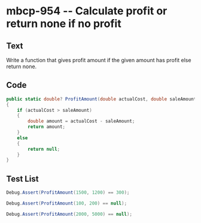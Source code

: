 # mbcp-954 -- Calculate profit or return none if no profit

## Text

Write a function that gives profit amount if the given amount has profit else return none.

## Code

```csharp
public static double? ProfitAmount(double actualCost, double saleAmount) 
{ 
    if (actualCost > saleAmount) 
    { 
        double amount = actualCost - saleAmount; 
        return amount; 
    } 
    else 
    { 
        return null; 
    } 
}
```

## Test List

```csharp
Debug.Assert(ProfitAmount(1500, 1200) == 300);
```

```csharp
Debug.Assert(ProfitAmount(100, 200) == null);
```

```csharp
Debug.Assert(ProfitAmount(2000, 5000) == null);
```
